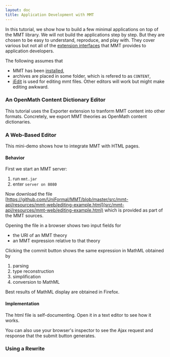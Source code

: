 ```yaml
---
layout: doc
title: Application Development with MMT
---
```


In this tutorial, we show how to build a few minimal applications on top of the MMT library.
We will not build the applications step by step. But they are chosen to be easy to understand, reproduce, and play with.
They cover various but not all of the [extension interfaces](../api/extensions/) that MMT provides to application developers.

The following assumes that

* MMT has been [installed](../../setup),
* archives are placed in some folder, which is refered to as `CONTENT`,
* [jEdit](../../applications/jedit) is used for editing mmt files. <span class="detail">Other editors will work but might make editing awkward.</span>

### An OpenMath Content Dictionary Editor

This tutorial uses the Exporter extension to tranform MMT content into other formats.
Concretely, we export MMT theories as OpenMath content dictionaries.

### A Web-Based Editor

This mini-demo shows how to integrate MMT with HTML pages.

#### Behavior

First we start an MMT server:

 1. run `mmt.jar`
 1. enter `server on 8080`

Now download the file
[https://github.com/UniFormal/MMT/blob/master/src/mmt-api/resources/mmt-web/editing-example.html](src/mmt-api/resources/mmt-web/editing-example.html)
which is provided as part of the MMT sources.

Opening the file in a browser shows two input fields for

 * the URI of an MMT theory
 * an MMT expression relative to that theory

Clicking the commit button shows the same expression in MathML obtained by

 1. parsing
 1. type reconstruction
 1. simplification
 1. conversion to MathML

Best results of MathML display are obtained in Firefox.

#### Implementation

The html file is self-documenting. Open it in a text editor to see how it works.

You can also use your browser's inspector to see the Ajax request and response that the submit button generates.

### Using a Rewrite
